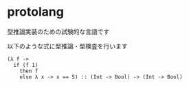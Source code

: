 protolang
=====

型推論実装のための試験的な言語です

以下のような式に型推論・型検査を行います

```
(λ f -> 
  if (f 1) 
    then f
    else λ x -> x == 5) :: (Int -> Bool) -> (Int -> Bool)
```
